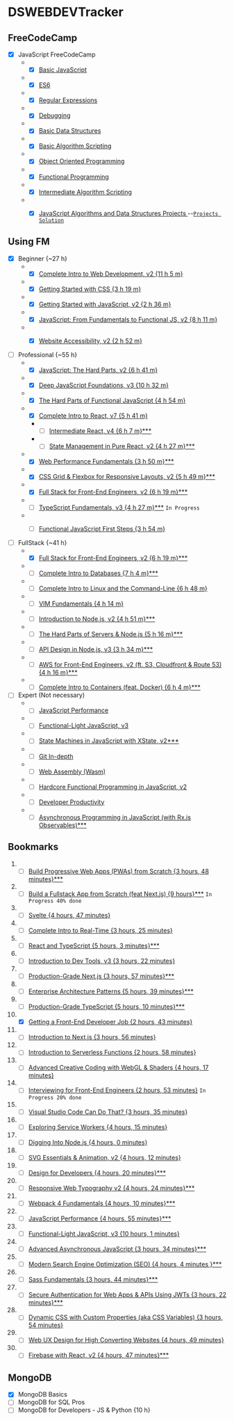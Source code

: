 # DSWEBDEVTracker

## FreeCodeCamp
- [x] JavaScript FreeCodeCamp 
  - - [x] [Basic JavaScript](https://www.freecodecamp.org/learn/javascript-algorithms-and-data-structures/#basic-javascript)
  - - [x] [ES6](https://www.freecodecamp.org/learn/javascript-algorithms-and-data-structures/#es6)
  - - [x] [Regular Expressions](https://www.freecodecamp.org/learn/javascript-algorithms-and-data-structures/#regular-expressions)
  - - [x] [Debugging](https://www.freecodecamp.org/learn/javascript-algorithms-and-data-structures/#debugging)
  - - [x] [Basic Data Structures](https://www.freecodecamp.org/learn/javascript-algorithms-and-data-structures/#basic-data-structures)
  - - [x] [Basic Algorithm Scripting](https://www.freecodecamp.org/learn/javascript-algorithms-and-data-structures/#basic-algorithm-scripting)
  - - [x] [Object Oriented Programming](https://www.freecodecamp.org/learn/javascript-algorithms-and-data-structures/#object-oriented-programming)
  - - [x] [Functional Programming](https://www.freecodecamp.org/learn/javascript-algorithms-and-data-structures/#functional-programming)
  - - [x] [Intermediate Algorithm Scripting](https://www.freecodecamp.org/learn/javascript-algorithms-and-data-structures/#intermediate-algorithm-scripting)
  - - [x] [JavaScript Algorithms and Data Structures Projects ](https://www.freecodecamp.org/learn/javascript-algorithms-and-data-structures/#javascript-algorithms-and-data-structures-projects )--[`Projects Solution`](https://github.com/DivSriv/FCC-JS-DSA-Projects)


## Using FM
- [x] Beginner {~27 h}
  - - [x] [Complete Intro to Web Development, v2 {11 h 5 m}](https://frontendmasters.com/courses/web-development-v2/)
  - - [x] [Getting Started with CSS {3 h 19 m}](https://frontendmasters.com/courses/getting-started-css/)
  - - [x] [Getting Started with JavaScript, v2 {2 h 36 m}](https://frontendmasters.com/courses/getting-started-javascript-v2/)
  - - [x] [JavaScript: From Fundamentals to Functional JS, v2 {8 h 11 m}](https://frontendmasters.com/courses/js-fundamentals-functional-v2/)
  - - [x] [Website Accessibility, v2 {2 h 52 m}](https://frontendmasters.com/courses/accessibility-v2/)

 
- [ ] Professional {~55 h}
  - - [x] [JavaScript: The Hard Parts, v2 {6 h 41 m}](https://frontendmasters.com/courses/javascript-hard-parts-v2/)
  - - [x] [Deep JavaScript Foundations, v3 {10 h 32 m}](https://frontendmasters.com/courses/deep-javascript-v3/)
  - - [x] [The Hard Parts of Functional JavaScript {4 h 54 m} ](https://frontendmasters.com/courses/functional-js-fundamentals/)
  - - [x] [Complete Intro to React, v7 {5 h 41 m}](https://frontendmasters.com/courses/complete-react-v7/)
    - - [ ] [Intermediate React, v4 {6 h 7 m}***](https://frontendmasters.com/courses/intermediate-react-v4/)
    - - [ ] [State Management in Pure React, v2 {4 h 27 m}***](https://frontendmasters.com/courses/pure-react-state/)
  - - [x] [Web Performance Fundamentals {3 h 50 m}***](https://frontendmasters.com/courses/web-perf/)
  - - [x] [CSS Grid & Flexbox for Responsive Layouts, v2 {5 h 49 m}***](https://frontendmasters.com/courses/css-grid-flexbox-v2/) 
  - - [x] [Full Stack for Front-End Engineers, v2 {6 h 19 m}***](https://frontendmasters.com/courses/fullstack-v2/)
  - - [ ] [TypeScript Fundamentals, v3 {4 h 27 m}***](https://frontendmasters.com/courses/typescript-v3/) `In Progress`
  - - [ ] [Functional JavaScript First Steps  {3 h 54 m}](https://frontendmasters.com/courses/functional-first-steps/)


 
- [ ] FullStack {~41 h}
  - - [x] [Full Stack for Front-End Engineers, v2 {6 h 19 m}***](https://frontendmasters.com/courses/fullstack-v2/)
  - - [ ] [Complete Intro to Databases {7 h 4 m}***](https://frontendmasters.com/courses/databases/)
  - - [ ] [Complete Intro to Linux and the Command-Line {6 h 48 m}](https://frontendmasters.com/courses/linux-command-line/)
  - - [ ] [VIM Fundamentals {4 h 14 m}](https://frontendmasters.com/courses/vim-fundamentals/)
  - - [ ] [Introduction to Node.js, v2 {4 h 51 m}***](https://frontendmasters.com/courses/node-js-v2/)
  - - [ ] [The Hard Parts of Servers & Node.js {5 h 16 m}***](https://frontendmasters.com/courses/servers-node-js/)
  - - [ ] [API Design in Node.js, v3 {3 h 34 m}***](https://frontendmasters.com/courses/api-design-nodejs-v3/)
  - - [ ] [AWS for Front-End Engineers, v2 (ft. S3, Cloudfront & Route 53) {4 h 16 m}***](https://frontendmasters.com/courses/aws-v2/)
  - - [ ] [Complete Intro to Containers (feat. Docker) {6 h 4 m}***](https://frontendmasters.com/courses/complete-intro-containers/)

- [ ] Expert (Not necessary)
  - - [ ] [JavaScript Performance](https://frontendmasters.com/courses/web-performance/)
  - - [ ] [Functional-Light JavaScript, v3](https://frontendmasters.com/courses/functional-javascript-v3/)
  - - [ ] [State Machines in JavaScript with XState, v2***](https://frontendmasters.com/courses/xstate-v2/)
  - - [ ] [Git In-depth](https://frontendmasters.com/courses/git-in-depth/)
  - - [ ] [Web Assembly (Wasm)](https://frontendmasters.com/courses/web-assembly/)
  - - [ ] [Hardcore Functional Programming in JavaScript, v2](https://frontendmasters.com/courses/hardcore-js-v2/)
  - - [ ] [Developer Productivity](https://frontendmasters.com/courses/developer-productivity/)
  - - [ ] [Asynchronous Programming in JavaScript (with Rx.js Observables)***](https://frontendmasters.com/courses/asynchronous-javascript/)

## Bookmarks
1. - [ ] [Build Progressive Web Apps (PWAs) from Scratch {3 hours, 48 minutes}***](https://frontendmasters.com/courses/pwas/)
2. - [ ] [Build a Fullstack App from Scratch (feat Next.js) {9 hours}***](https://frontendmasters.com/courses/fullstack-app-next/) `In Progress 40% done`
3. - [ ] [Svelte {4 hours, 47 minutes}](https://frontendmasters.com/courses/svelte/)
4. - [ ] [Complete Intro to Real-Time {3 hours, 25 minutes}](https://frontendmasters.com/courses/realtime/)
5. - [ ] [React and TypeScript {5 hours, 3 minutes}***](https://frontendmasters.com/courses/react-typescript/)
6. - [ ] [Introduction to Dev Tools, v3 {3 hours, 22 minutes}](https://frontendmasters.com/courses/dev-tools/)
7. - [ ] [Production-Grade Next.js {3 hours, 57 minutes}***](https://frontendmasters.com/courses/production-next/)
8. - [ ] [Enterprise Architecture Patterns {5 hours, 39 minutes}***](https://frontendmasters.com/courses/enterprise-patterns/)
9. - [ ] [Production-Grade TypeScript {5 hours, 10 minutes}***](https://frontendmasters.com/courses/production-typescript/)
10. - [x] [Getting a Front-End Developer Job {2 hours, 43 minutes}](https://frontendmasters.com/courses/getting-a-job/)
11. - [ ] [Introduction to Next.js {3 hours, 56 minutes}](https://frontendmasters.com/courses/next-js/)
12. - [ ] [Introduction to Serverless Functions {2 hours, 58 minutes}](https://frontendmasters.com/courses/serverless-functions/)
13. - [ ] [Advanced Creative Coding with WebGL & Shaders {4 hours, 17 minutes}](https://frontendmasters.com/courses/webgl-shaders/)
14. - [ ] [Interviewing for Front-End Engineers {2 hours, 53 minutes}](https://frontendmasters.com/courses/interviewing-frontend/) `In Progress 20% done`
15. - [ ] [Visual Studio Code Can Do That? {3 hours, 35 minutes}](https://frontendmasters.com/courses/customize-vs-code/)
16. - [ ] [Exploring Service Workers {4 hours, 15 minutes}](https://frontendmasters.com/courses/service-workers/)
17. - [ ] [Digging Into Node.js {4 hours, 0 minutes}](https://frontendmasters.com/courses/digging-into-node/)
18. - [ ] [SVG Essentials & Animation, v2 {4 hours, 12 minutes}](https://frontendmasters.com/courses/svg-essentials-animation/)
19. - [ ] [Design for Developers {4 hours, 20 minutes}***](https://frontendmasters.com/courses/design-for-developers/)
20. - [ ] [Responsive Web Typography v2 {4 hours, 24 minutes}***](https://frontendmasters.com/courses/responsive-typography-v2/)
21. - [ ] [Webpack 4 Fundamentals {4 hours, 10 minutes}***](https://frontendmasters.com/courses/webpack-fundamentals/)
22. - [ ] [JavaScript Performance {4 hours, 55 minutes}***](https://frontendmasters.com/courses/web-performance/)
23. - [ ] [Functional-Light JavaScript, v3 {10 hours, 1 minutes}](https://frontendmasters.com/courses/functional-javascript-v3/)
24. - [ ] [Advanced Asynchronous JavaScript {3 hours, 34 minutes}***](https://frontendmasters.com/courses/advanced-async-js/)
25. - [ ] [Modern Search Engine Optimization (SEO) {4 hours, 4 minutes }***](https://frontendmasters.com/courses/modern-seo/)
26. - [ ] [Sass Fundamentals {3 hours, 44 minutes}***](https://frontendmasters.com/courses/sass/)
27. - [ ] [Secure Authentication for Web Apps & APIs Using JWTs {3 hours, 22 minutes}***](https://frontendmasters.com/courses/secure-auth-jwt/)
28. - [ ] [Dynamic CSS with Custom Properties (aka CSS Variables) {3 hours, 54 minutes}](https://frontendmasters.com/courses/css-variables/)
29. - [ ] [Web UX Design for High Converting Websites {4 hours, 49 minutes}](https://frontendmasters.com/courses/ux-design-principles/)
30. - [ ] [Firebase with React, v2 {4 hours, 47 minutes}***](https://frontendmasters.com/courses/firebase-react-v2/)

## MongoDB
  - [x] MongoDB Basics 
  - [ ] MongoDB for SQL Pros
  - [ ] MongoDB for Developers - JS & Python {10 h}
